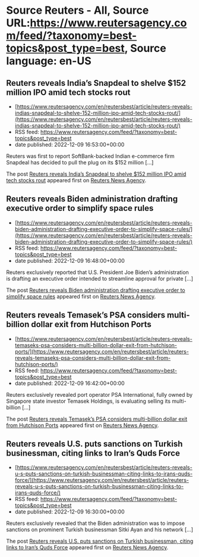 # Source Reuters - All, Source URL:https://www.reutersagency.com/feed/?taxonomy=best-topics&post_type=best, Source language: en-US

## Reuters reveals India’s Snapdeal to shelve $152 million IPO amid tech stocks rout
 - [https://www.reutersagency.com/en/reutersbest/article/reuters-reveals-indias-snapdeal-to-shelve-152-million-ipo-amid-tech-stocks-rout/](https://www.reutersagency.com/en/reutersbest/article/reuters-reveals-indias-snapdeal-to-shelve-152-million-ipo-amid-tech-stocks-rout/)
 - RSS feed: https://www.reutersagency.com/feed/?taxonomy=best-topics&post_type=best
 - date published: 2022-12-09 16:53:00+00:00

<p>Reuters was first to report SoftBank-backed Indian e-commerce firm Snapdeal has decided to pull the plug on its $152 million [&#8230;]</p>
<p>The post <a href="https://www.reutersagency.com/en/reutersbest/article/reuters-reveals-indias-snapdeal-to-shelve-152-million-ipo-amid-tech-stocks-rout/" rel="nofollow">Reuters reveals India&#8217;s Snapdeal to shelve $152 million IPO amid tech stocks rout</a> appeared first on <a href="https://www.reutersagency.com/en/" rel="nofollow">Reuters News Agency</a>.</p>

## Reuters reveals Biden administration drafting executive order to simplify space rules
 - [https://www.reutersagency.com/en/reutersbest/article/reuters-reveals-biden-administration-drafting-executive-order-to-simplify-space-rules/](https://www.reutersagency.com/en/reutersbest/article/reuters-reveals-biden-administration-drafting-executive-order-to-simplify-space-rules/)
 - RSS feed: https://www.reutersagency.com/feed/?taxonomy=best-topics&post_type=best
 - date published: 2022-12-09 16:48:00+00:00

<p>Reuters exclusively reported that U.S. President Joe Biden&#8217;s administration is drafting an executive order intended to streamline approval for private [&#8230;]</p>
<p>The post <a href="https://www.reutersagency.com/en/reutersbest/article/reuters-reveals-biden-administration-drafting-executive-order-to-simplify-space-rules/" rel="nofollow">Reuters reveals Biden administration drafting executive order to simplify space rules</a> appeared first on <a href="https://www.reutersagency.com/en/" rel="nofollow">Reuters News Agency</a>.</p>

## Reuters reveals Temasek’s PSA considers multi-billion dollar exit from Hutchison Ports
 - [https://www.reutersagency.com/en/reutersbest/article/reuters-reveals-temaseks-psa-considers-multi-billion-dollar-exit-from-hutchison-ports/](https://www.reutersagency.com/en/reutersbest/article/reuters-reveals-temaseks-psa-considers-multi-billion-dollar-exit-from-hutchison-ports/)
 - RSS feed: https://www.reutersagency.com/feed/?taxonomy=best-topics&post_type=best
 - date published: 2022-12-09 16:42:00+00:00

<p>Reuters exclusively revealed port operator PSA International, fully owned by Singapore state investor Temasek Holdings, is evaluating selling its multi-billion [&#8230;]</p>
<p>The post <a href="https://www.reutersagency.com/en/reutersbest/article/reuters-reveals-temaseks-psa-considers-multi-billion-dollar-exit-from-hutchison-ports/" rel="nofollow">Reuters reveals Temasek&#8217;s PSA considers multi-billion dollar exit from Hutchison Ports</a> appeared first on <a href="https://www.reutersagency.com/en/" rel="nofollow">Reuters News Agency</a>.</p>

## Reuters reveals U.S. puts sanctions on Turkish businessman, citing links to Iran’s Quds Force
 - [https://www.reutersagency.com/en/reutersbest/article/reuters-reveals-u-s-puts-sanctions-on-turkish-businessman-citing-links-to-irans-quds-force/](https://www.reutersagency.com/en/reutersbest/article/reuters-reveals-u-s-puts-sanctions-on-turkish-businessman-citing-links-to-irans-quds-force/)
 - RSS feed: https://www.reutersagency.com/feed/?taxonomy=best-topics&post_type=best
 - date published: 2022-12-09 16:30:00+00:00

<p>Reuters exclusively revealed that the Biden administration was to impose sanctions on prominent Turkish businessman Sitki Ayan and his network [&#8230;]</p>
<p>The post <a href="https://www.reutersagency.com/en/reutersbest/article/reuters-reveals-u-s-puts-sanctions-on-turkish-businessman-citing-links-to-irans-quds-force/" rel="nofollow">Reuters reveals U.S. puts sanctions on Turkish businessman, citing links to Iran&#8217;s Quds Force</a> appeared first on <a href="https://www.reutersagency.com/en/" rel="nofollow">Reuters News Agency</a>.</p>
